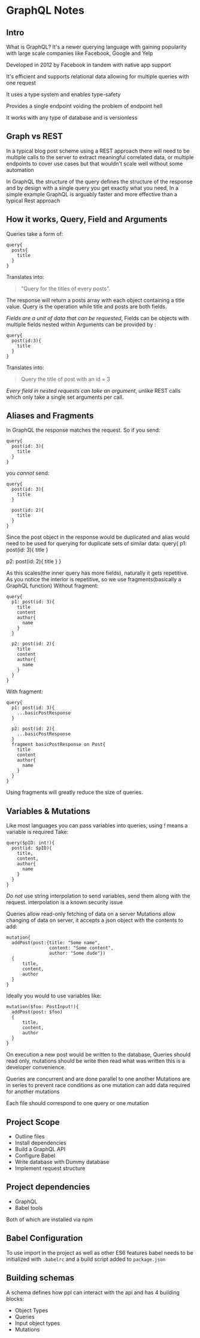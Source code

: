 #  GraphQL Notes

## Intro
What is GraphQL? It's a newer querying language with gaining popularity with  large scale companies like Facebook, Google and Yelp

Developed in 2012 by Facebook in tandem with native app support

It's efficient and supports relational data allowing for multiple queries with one request

It uses a type system and enables type-safety

Provides a single endpoint voiding the problem of endpoint hell

It works with any type of database and is versionless

## Graph vs REST
In a typical blog post scheme using a REST approach there will need to be multiple calls to the server to extract meaningful correlated data, or multiple endpoints to cover use cases but that wouldn't scale well without some automation

In GraphQL the structure of the query defines the structure of the response and by design with a single query you get exactly what you need, In a simple example GraphQL is arguably faster and more effective than a typical Rest approach

## How it works, Query, Field and Arguments
Queries take a form of:
```
query{
  posts{
    title
  }
}
```
Translates into:
 > "Query for the titles of every posts".

 The response will return a posts array with each object containing a title value. Query is the operation while title and posts are both fields.

*Fields are a unit of data that can be requested*, Fields can be objects with multiple fields nested within
Arguments can be provided by :
```
query{
  post(id:3){
    title
  }
}
```
Translates into:
> Query the title of post with an id = 3

*Every field in nested requests can take an argument*, unlike REST calls which only take a single set arguments per call.

## Aliases and Fragments
In GraphQL the response matches the request. So if you send:
```
query{
  post(id: 3){
    title
  }
}
```
you *cannot* send:
```
query{
  post(id: 3){
    title
  }

  post(id: 2){
    title
  }
}
```
Since the post object in the response would be duplicated and alias would need to be used for querying for duplicate sets of similar data:
query{
  p1: post(id: 3){
    title
  }

  p2: post(id: 2){
    title
  }
}

As this scales(the inner query has more fields), naturally it gets repetitive. As you notice the interior is repetitive, so we use fragments(basically a GraphQL function)
Without fragment:
```
query{
  p1: post(id: 3){
    title
    content
    author{
      name
    }
  }

  p2: post(id: 2){
    title
    content
    author{
      name
    }
  }
}
```
With fragment:
```
query{
  p1: post(id: 3){
    ...basicPostResponse
  }

  p2: post(id: 2){
    ...basicPostResponse
  }
  fragment basicPostResponse on Post{
    title
    content
    author{
      name
    }
  }
}
```
Using fragments will greatly reduce the size of queries.

## Variables & Mutations
Like most languages you can pass variables into queries, using *!* means a variable is required
Take:
```
query($pID: int!){
  post(id: $pID){
    title,
    content,
    author{
      name
    }
  }
}
```
*Do not* use string interpolation to send variables, send them along with the request. interpolation is a known security issue

Queries allow read-only fetching of data on a server
Mutations allow changing of data on server, it accepts a json object with the contents to add:
```
mutation{
  addPost(post:{title: "Some name",
                content: "Some content",
                author: "Some dude"})
  {
      title,
      content,
      author
  }
}
```
Ideally you would to use variables like:
```
mutation($foo: PostInput!){
  addPost(post: $foo)
  {
      title,
      content,
      author
  }
}
```
On execution a new post would be written to the database, Queries should read only, mutations should be write then read what was written this is a developer convenience.

Queries are concurrent and are done parallel to one another
Mutations are in series to prevent race conditions as one mutation can add data required for another mutations

Each file should correspond to one query or one mutation

## Project Scope
- Outline files
- Install dependencies
- Build a GraphQL API
- Configure Babel
- Write database with Dummy database
- Implement request structure

## Project dependencies
- GraphQL
- Babel tools

Both of which are installed via npm

## Babel Configuration
To use import in the project as well as other ES6 features babel needs to be initialized with `.babelrc` and a build script added to `package.json`

## Building schemas
A schema defines how ppl can interact with the api and has 4 building blocks:
- Object Types
- Queries
- Input object types
- Mutations
